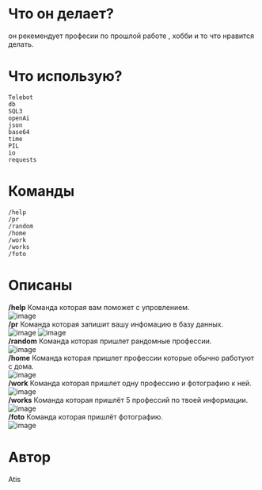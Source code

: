 # Что он делает?
он рекемендует професии по прошлой работе , хобби и то что нравится делать.
# Что использую?
    Telebot
    db 
    SQL3
    openAi
    json
    base64
    time
    PIL
    io
    requests

# Команды
    /help
    /pr
    /random
    /home
    /work
    /works
    /foto
# Описаны
__/help__ Команда которая вам поможет с упровлением.<br>
![image](https://github.com/user-attachments/assets/e783fe3a-21eb-49c4-9280-5c70da936333)
<br>
__/pr__ Команда которая запишит вашу инфомацию в базу данных.<br>
![image](https://github.com/user-attachments/assets/419aef50-7856-424c-8314-f2cd7d79c4cf)
![image](https://github.com/user-attachments/assets/03e92a7b-0a6b-4b32-8a43-88f72358d69d)
<br>
__/random__ Команда которая пришлет рандомные профессии.<br>
![image](https://github.com/user-attachments/assets/ee8a9892-6c97-4fee-8aa9-a9ee36741c32)
<br>
__/home__ Команда которая пришлет профессии которые обычно работуют с дома.<br>
![image](https://github.com/user-attachments/assets/68ace324-bf8c-42ec-845b-fb1441927368)
<br>
__/work__ Команда которая пришлет одну профессию и фотографию к ней.<br>
![image](https://github.com/user-attachments/assets/ec967939-2359-4e3f-8952-075306eab537)
<br>
__/works__ Команда которая пришлёт 5 профессий по твоей информации.<br>
![image](https://github.com/user-attachments/assets/e3508fee-3cb7-4354-af3b-c0c94ff59cd4)
<br>
__/foto__ Команда которая пришлёт фотографию.<br>
![image](https://github.com/user-attachments/assets/503d6da5-229f-47fe-b598-9bfb29268be6)
<br>
# Автор
Atis
